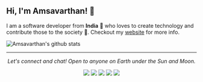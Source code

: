 ## Hi, I'm Amsavarthan! 👋

I am a software developer from **India** 💙 who loves to create technology and contribute those to the society 🌱. Checkout my [website](https://lvamsavarthan.github.io) for more info.

![Amsavarthan's github stats](https://github-readme-stats.vercel.app/api?username=lvamsavarthan&hide=["contribs","prs"])

<hr>
<p align="center">
  <i>Let's connect and chat! Open to anyone on Earth under the Sun and Moon.</i>
	<p align="center">
		<a href="https://www.linkedin.com/in/lvamsavarthan/" alt="Linkedin"><img src="https://github.com/lvamsavarthan/lvamsavarthan/blob/master/readme/linkedin.png"></a>
    <a href="https://twitter.com/amsavarthanlv" alt="Twitter"><img src="https://github.com/lvamsavarthan/lvamsavarthan/blob/master/readme/twitter.png"></a>   
 <a href="https://www.instagram.com/lvamsavarthan" alt="Instagram"><img src="https://github.com/lvamsavarthan/lvamsavarthan/blob/master/readme/insta.png"></a>
 <a href="https://github.com/lvamsavarthan" alt="GitHub"><img src="https://github.com/lvamsavarthan/lvamsavarthan/blob/master/readme/github.png"></a>
 <a href="https://www.facebook.com/lvamsavarthan/" alt="Facebook"><img src="https://github.com/lvamsavarthan/lvamsavarthan/blob/master/readme/facebook.png"></a>
    </p>
</p>

